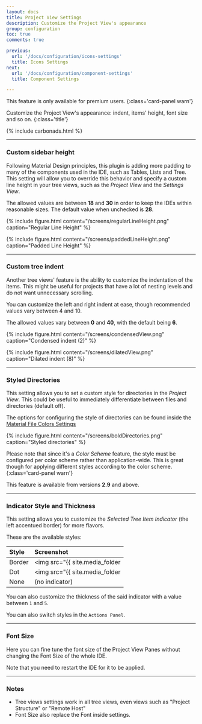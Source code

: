 ```yaml
---
layout: docs
title: Project View Settings
description: Customize the Project View's appearance
group: configuration
toc: true
comments: true

previous:
  url: '/docs/configuration/icons-settings'
  title: Icons Settings
next:
  url: '/docs/configuration/component-settings'
  title: Component Settings

---
```


This feature is only available for premium users.
{:class='card-panel warn'}

Customize the Project View's appearance: indent, items' height, font size and so on.
{:class='title'}

{% include carbonads.html %}

----
### Custom sidebar height

Following Material Design principles, this plugin is adding more padding to many of the components used in the IDE, such
as Tables, Lists and Tree. This setting will allow you to override this behavior and specify a custom line height in
your tree views, such as the _Project View_ and the _Settings View_.

The allowed values are between **18** and **30** in order to keep the IDEs within reasonable sizes. The default value
when unchecked is **28**.

<div class="masonry">

{% include figure.html content="/screens/regularLineHeight.png" caption="Regular Line Height" %}

{% include figure.html content="/screens/paddedLineHeight.png" caption="Padded Line Height" %}

</div>

----
### Custom tree indent

Another tree views' feature is the ability to customize the indentation of the items. This might be useful for projects
that have a lot of nesting levels and do not want unnecessary scrolling.

You can customize the left and right indent at ease, though recommended values vary between 4 and 10.

The allowed values vary between **0** and **40**, with the default being **6**.

<div class="masonry">

{% include figure.html content="/screens/condensedView.png" caption="Condensed indent (2)" %}

{% include figure.html content="/screens/dilatedView.png" caption="Dilated indent (8)" %}

</div>

----
### Styled Directories

This setting allows you to set a custom style for directories in the _Project View_. This could be useful to immediately
differentiate between files and directories (default off).

The options for configuring the style of directories can be found inside the
[Material File Colors Settings](/docs/configuration/file-status-colors#directories)

{% include figure.html content="/screens/boldDirectories.png" caption="Styled directories" %}

Please note that since it's a _Color Scheme_ feature, the style must be configured per color scheme rather than
application-wide. This is great though for applying different styles according to the color scheme.
{:class='card-panel warn'}

This feature is available from versions **2.9** and above.

----
### Indicator Style and Thickness

This setting allows you to customize the _Selected Tree Item Indicator_ (the left accentued border) for more flavors.

These are the available styles:

| Style  | Screenshot                                                                                                         |
|:-------|:-------------------------------------------------------------------------------------------------------------------|
| Border | <img src="{{ site.media_folder | prepend: site.baseurl | replace: '//', '/' }}/screens/selectedTreeIndicator.png"> |
| Dot    | <img src="{{ site.media_folder | prepend: site.baseurl | replace: '//', '/' }}/screens/dotTreeIndicator.png">      |
| None   | (no indicator)                                                                                                     |

You can also customize the thickness of the said indicator with a value between `1` and `5`.

You can also switch styles in the `Actions Panel`.

----
### Font Size

Here you can fine tune the font size of the Project View Panes without changing the Font Size of the whole IDE.

Note that you need to restart the IDE for it to be applied.

----
### Notes

- Tree views settings work in all tree views, even views such as "Project Structure" or "Remote Host"
- Font Size also replace the Font inside settings.

